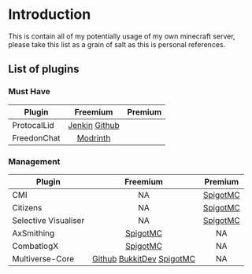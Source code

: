 # Introduction
This is contain all of my potentially usage of my own minecraft server, please take this list as a grain of salt as this is personal references.

## List of plugins
### Must Have
|Plugin|Freemium|Premium|
|------|:------:|:-----:|
|ProtocalLid|[Jenkin][ProtocalLid_Free_Jenkin]  [Github][ProtocalLid_Free_SpigotMC]|
|FreedonChat|[Modrinth][FreedonChat_Free_Modrinth]|

[ProtocalLid_Free_Jenkin]: https://ci.dmulloy2.net/job/ProtocolLib/
[ProtocalLid_Free_SpigotMC]: https://www.spigotmc.org/resources/protocollib.1997/
[FreedonChat_Free_Modrinth]: https://modrinth.com/plugin/freedomchat

### Management
|Plugin|Freemium|Premium|
|------|:------:|:-----:|
|CMI|NA|[SpigotMC][CMI_Paid_SpigotMC]|
|Citizens|NA|[SpigotMC][Citizens_Paid_SpigotMC]|
|Selective Visualiser|NA|[SpigotMC][SVIS_Paid_SpigotMC]|
|AxSmithing|[SpigotMC][AxSmithing_Free_SpigotMC]|NA|
|CombatlogX|[SpigotMC][CombatlogX_Free_SpigotMC]|NA|
|Multiverse-Core|[Github][Multiverse-Core_Free_Github] [BukkitDev][Multiverse-Core_Free_BukkitDev]  [SpigotMC][Multiverse-Core_Free_SpigotMC]|NA|

[CMI_Paid_SpigotMC]: https://www.spigotmc.org/resources/cmi-298-commands-insane-kits-portals-essentials-economy-mysql-sqlite-much-more.3742/
[Citizens_Paid_SpigotMC]: https://www.spigotmc.org/resources/citizens.13811/
[SVIS_Paid_SpigotMC]: https://www.spigotmc.org/resources/selection-visualizer.22631/
[AxSmithing_Free_SpigotMC]: https://www.spigotmc.org/resources/axsmithing-viaversion-addon.112793/
[CombatlogX_Free_SpigotMC]: https://www.spigotmc.org/resources/combatlogx.31689/
[Multiverse-Core_Free_Github]: https://github.com/Multiverse/Multiverse-Core
[Multiverse-Core_Free_BukkitDev]: https://dev.bukkit.org/projects/multiverse-core
[Multiverse-Core_Free_SpigotMC]: https://www.spigotmc.org/resources/multiverse-core.390/
